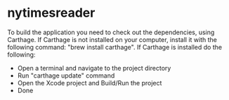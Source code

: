 # nytimesreader

To build the application you need to check out the dependencies, using Carthage.
If Carthage is not installed on your computer, install it with the following command: "brew install carthage".
If Carthage is installed do the following:
- Open a terminal and navigate to the project directory
- Run "carthage update" command
- Open the Xcode project and Build/Run the project
- Done
